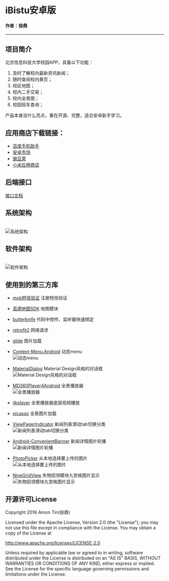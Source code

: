 # iBistu安卓版

#### 作者：徐鼎

---
## 项目简介
北京信息科技大学校园APP，具备以下功能：

1. 及时了解校内最新资讯新闻；
2. 随时查阅校内黄页；
3. 校区地图；
4. 校内二手交易；
5. 校内全景图；
6. 校园班车查询；

产品本身没什么亮点，重在开源、完整，适合安卓新手学习。
## 应用商店下载链接：

* [百度手机助手](http://shouji.baidu.com/software/10108684.html)
* [安卓市场](http://apk.hiapk.com/appinfo/org.iflab.ibistubydreamfactory)
* [豌豆荚](http://www.wandoujia.com/apps/org.iflab.ibistubydreamfactory)
* [小米应用商店](http://app.mi.com/details?id=org.iflab.ibistubydreamfactory)

## 后端接口
[接口文档](https://github.com/ifLab/iBistu-API)

## 系统架构
<br> ![系统架构](https://github.com/ahtcfg24/New-iBistu-Android/blob/master/image/iBistu系统架构设计图.png)

## 软件架构
<br> ![软件架构](https://github.com/ahtcfg24/New-iBistu-Android/blob/master/image/APP功能流程图.png)

## 使用到的第三方库
* [mob短信验证](http://www.mob.com/)
  注册短信验证

* [高德地图SDK](http://lbs.amap.com/)
  地图模块

* [butterknife](https://github.com/JakeWharton/butterknife)
  代码中控件、监听器快速绑定

* [retrofit2](http://square.github.io/retrofit/)
  网络请求

* [glide](https://github.com/bumptech/glide)
  图片加载

* [Context-Menu.Android](https://github.com/Yalantis/Context-Menu.Android)
  动态menu
  <br> ![动态menu](https://github.com/ahtcfg24/New-iBistu-Android/blob/master/image/主页菜单.jpg) <br>

* [MaterialDialog](https://github.com/drakeet/MaterialDialog)
  Material Design风格的对话框
  <br> ![Material Design风格的对话框](https://github.com/ahtcfg24/New-iBistu-Android/blob/master/image/检查更新.jpg) <br>

* [MD360Player4Android](https://github.com/ashqal/MD360Player4Android)
  全景播放器
  <br> ![全景播放器](https://github.com/ahtcfg24/New-iBistu-Android/blob/master/image/全景示例.jpg) <br>

* [ijkplayer](https://github.com/Bilibili/ijkplayer)
  全景播放器底层视频播放

* [picasso](https://github.com/square/picasso)
  全景图片加载

* [ViewPagerIndicator](https://github.com/LuckyJayce/ViewPagerIndicator)
  新闻列表滑动tab切换分类
  <br> ![新闻列表滑动tab切换分类](https://github.com/ahtcfg24/New-iBistu-Android/blob/master/image/新闻列表.jpg) <br>

* [Android-ConvenientBanner](https://github.com/saiwu-bigkoo/Android-ConvenientBanner)
  新闻详情图片轮播
  <br> ![新闻详情图片轮播](https://github.com/ahtcfg24/New-iBistu-Android/blob/master/image/新闻详情.jpg) <br>

* [PhotoPicker](https://github.com/donglua/PhotoPicker)
  从本地选择要上传的图片
  <br> ![从本地选择要上传的图片](https://github.com/ahtcfg24/New-iBistu-Android/blob/master/image/选择图片.jpg) <br>

* [NineGridView](https://github.com/jeasonlzy/NineGridView)
  失物招领模块九宫格图片显示
  <br> ![失物招领模块九宫格图片显示](https://github.com/ahtcfg24/New-iBistu-Android/blob/master/image/失物招领2.jpg) <br>

## 开源许可License
Copyright 2016 Amon Tin(徐鼎)

Licensed under the Apache License, Version 2.0 (the "License"); you may not use this file except in compliance with the License. You may obtain a copy of the License at

http://www.apache.org/licenses/LICENSE-2.0

Unless required by applicable law or agreed to in writing, software distributed under the License is distributed on an "AS IS" BASIS, WITHOUT WARRANTIES OR CONDITIONS OF ANY KIND, either express or implied. See the License for the specific language governing permissions and limitations under the License.
